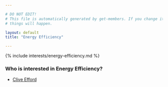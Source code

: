 ```yaml
---

# DO NOT EDIT!
# This file is automatically generated by get-members. If you change it, bad
# things will happen.

layout: default
title: "Energy Efficiency"

---
```


{% include interests/energy-efficiency.md %}

### Who is interested in Energy Efficiency?


* [Clive Efford](members/clive-efford.html)
